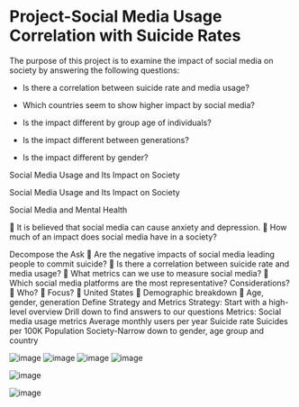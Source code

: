 # Project-Social Media Usage Correlation with Suicide Rates 

The purpose of this project is to examine the impact of social media on society by answering the following questions:

  * Is there a correlation between suicide rate and media usage?
  
  * Which countries seem to show higher impact by social media?
 
  * Is the impact different by group age of individuals?

  * Is the impact different between generations?

  * Is the impact different by gender?


Social Media Usage and Its Impact on Society

Social Media Usage and Its Impact on Society

Social Media and Mental Health

	It is believed that social media can cause anxiety and depression.
	How much of an impact does social media have in a society?

Decompose the Ask
	Are the negative impacts of social media leading people to commit suicide?
	Is there a correlation between suicide rate and media usage?
	What metrics can we use to measure social media?
	Which social media platforms are the most representative? Considerations?
	Who? 
	Focus? 
	United States
	Demographic breakdown
	Age, gender, generation
Define Strategy and Metrics
 Strategy:
  	Start with a high-level overview 
   Drill down to find answers to our questions
   Metrics:
 Social media usage metrics
   Average monthly users per year
   Suicide rate
   Suicides per 100K Population
   Society-Narrow down to gender, age group and country



![image](https://user-images.githubusercontent.com/70984918/117204260-b0184b00-adb5-11eb-9b2e-9dabfc3bfc98.png)
![image](https://user-images.githubusercontent.com/70984918/117356959-f7680f80-ae79-11eb-8f4f-5c6633b7986c.png)
![image](https://user-images.githubusercontent.com/70984918/117356992-0353d180-ae7a-11eb-94f9-8938b51603ab.png)
![image](https://user-images.githubusercontent.com/70984918/117357021-0bac0c80-ae7a-11eb-8137-d5406a5e06e8.png)

![image](https://user-images.githubusercontent.com/70984918/117357038-12d31a80-ae7a-11eb-84ac-03056ced5c70.png)

![image](https://user-images.githubusercontent.com/70984918/117357060-19619200-ae7a-11eb-807c-75a34b6e431e.png)



